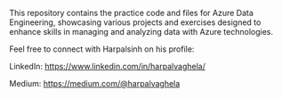 This repository contains the practice code and files for Azure Data Engineering, showcasing various projects and exercises designed to enhance skills in managing and analyzing data with Azure technologies.

Feel free to connect with Harpalsinh on his profile:

LinkedIn: https://www.linkedin.com/in/harpalvaghela/

Medium: https://medium.com/@harpalvaghela
